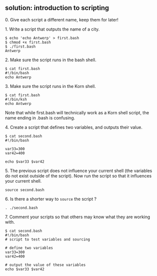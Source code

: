 ## solution: introduction to scripting

0\. Give each script a different name, keep them for later!

1\. Write a script that outputs the name of a city.

    $ echo 'echo Antwerp' > first.bash
    $ chmod +x first.bash 
    $ ./first.bash 
    Antwerp

2\. Make sure the script runs in the bash shell.

    $ cat first.bash
    #!/bin/bash
    echo Antwerp

3\. Make sure the script runs in the Korn shell.

    $ cat first.bash
    #!/bin/ksh
    echo Antwerp

Note that while first.bash will technically work as a Korn shell script,
the name ending in .bash is confusing.

4\. Create a script that defines two variables, and outputs their value.

    $ cat second.bash
    #!/bin/bash

    var33=300
    var42=400

    echo $var33 $var42

5\. The previous script does not influence your current shell (the
variables do not exist outside of the script). Now run the script so
that it influences your current shell.

    source second.bash

6\. Is there a shorter way to `source` the script ?

    . ./second.bash

7\. Comment your scripts so that others may know what they are working
with.

    $ cat second.bash
    #!/bin/bash
    # script to test variables and sourcing

    # define two variables
    var33=300
    var42=400

    # output the value of these variables
    echo $var33 $var42
